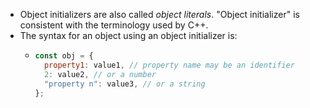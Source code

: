 - Object initializers are also called *object literals*. "Object initializer" is consistent with the terminology used by C++.
- The syntax for an object using an object initializer is:
	- ```JavaScript
	  const obj = {
	    property1: value1, // property name may be an identifier
	    2: value2, // or a number
	    "property n": value3, // or a string
	  };
	  ```